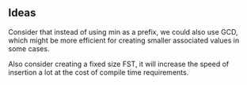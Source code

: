 ## Ideas

Consider that instead of using min as a prefix, we could also use GCD, which might be more
efficient for creating smaller associated values in some cases.

Also consider creating a fixed size FST, it will increase the speed of insertion a lot at the
cost of compile time requirements.

